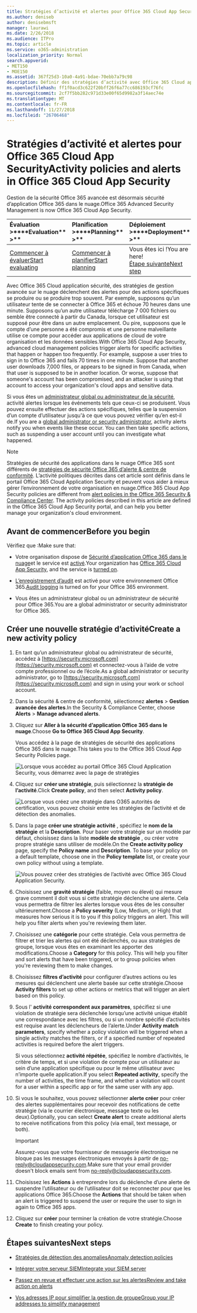 ```yaml
---
title: Stratégies d’activité et alertes pour Office 365 Cloud App Security
ms.author: deniseb
author: denisebmsft
manager: laurawi
ms.date: 2/26/2018
ms.audience: ITPro
ms.topic: article
ms.service: o365-administration
localization_priority: Normal
search.appverid:
- MET150
- MOE150
ms.assetid: 367f25d3-10a0-4a91-bdae-70ebb7a79c98
description: Définir des stratégies d’activité avec Office 365 Cloud application sécurité pour définir des alertes se déclenche lorsque des activités spécifiques se produire ou se produire trop souvent. En définissant des stratégies pour déclencher les alertes, vous pourrez être averti et surveiller les activités spécifiques.
ms.openlocfilehash: ff1f0acd3c622f20bff26f6a77cc686193cf76fc
ms.sourcegitcommit: 2cf7f5bb282c971d33e00f65d9982a3f14aec74e
ms.translationtype: MT
ms.contentlocale: fr-FR
ms.lasthandoff: 11/27/2018
ms.locfileid: "26706468"
---
```

# <a name="activity-policies-and-alerts-in-office-365-cloud-app-security"></a><span data-ttu-id="f369f-104">Stratégies d’activité et alertes pour Office 365 Cloud App Security</span><span class="sxs-lookup"><span data-stu-id="f369f-104">Activity policies and alerts in Office 365 Cloud App Security</span></span>

<span data-ttu-id="f369f-105">Gestion de la sécurité Office 365 avancée est désormais sécurité d’application Office 365 dans le nuage.</span><span class="sxs-lookup"><span data-stu-id="f369f-105">Office 365 Advanced Security Management is now Office 365 Cloud App Security.</span></span>
  
|<span data-ttu-id="f369f-106">Évaluation **\>**</span><span class="sxs-lookup"><span data-stu-id="f369f-106">\*\*\*\*Evaluation\*\* \>\*\*</span></span>|<span data-ttu-id="f369f-107">Planification **\>**</span><span class="sxs-lookup"><span data-stu-id="f369f-107">\*\*\*\*Planning\*\* \>\*\*</span></span>|<span data-ttu-id="f369f-108">Déploiement **\>**</span><span class="sxs-lookup"><span data-stu-id="f369f-108">\*\*\*\*Deployment\*\* \>\*\*</span></span>|<span data-ttu-id="f369f-109">Utilisation du \*\*\*</span><span class="sxs-lookup"><span data-stu-id="f369f-109">\*\*\*\*Utilization\*\*\*\*</span></span>|
|:-----|:-----|:-----|:-----|
|[<span data-ttu-id="f369f-110">Commencer à évaluer</span><span class="sxs-lookup"><span data-stu-id="f369f-110">Start evaluating</span></span>](office-365-cas-overview.md) <br/> |[<span data-ttu-id="f369f-111">Commencer à planifier</span><span class="sxs-lookup"><span data-stu-id="f369f-111">Start planning</span></span>](get-ready-for-office-365-cas.md) <br/> |<span data-ttu-id="f369f-112">Vous êtes ici !</span><span class="sxs-lookup"><span data-stu-id="f369f-112">You are here!</span></span>  <br/> [<span data-ttu-id="f369f-113">Étape suivante</span><span class="sxs-lookup"><span data-stu-id="f369f-113">Next step</span></span>](anomaly-detection-policies-in-ocas.md) <br/> |[<span data-ttu-id="f369f-114">Commencer à utiliser</span><span class="sxs-lookup"><span data-stu-id="f369f-114">Start utilizing</span></span>](utilization-activities-for-ocas.md) <br/> |
   
<span data-ttu-id="f369f-p102">Avec Office 365 Cloud application sécurité, des stratégies de gestion avancée sur le nuage déclenchent des alertes pour des actions spécifiques se produire ou se produire trop souvent. Par exemple, supposons qu’un utilisateur tente de se connecter à Office 365 et échoue 70 heures dans une minute. Supposons qu’un autre utilisateur télécharge 7 000 fichiers ou semble être connecté à partir du Canada, lorsque cet utilisateur est supposé pour être dans un autre emplacement. Ou pire, supposons que le compte d’une personne a été compromis et une personne malveillante utilise ce compte pour accéder aux applications de cloud de votre organisation et les données sensibles.</span><span class="sxs-lookup"><span data-stu-id="f369f-p102">With Office 365 Cloud App Security, advanced cloud management policies trigger alerts for specific activities that happen or happen too frequently. For example, suppose a user tries to sign in to Office 365 and fails 70 times in one minute. Suppose that another user downloads 7,000 files, or appears to be signed in from Canada, when that user is supposed to be in another location. Or worse, suppose that someone's account has been compromised, and an attacker is using that account to access your organization's cloud apps and sensitive data.</span></span>
  
<span data-ttu-id="f369f-p103">Si vous êtes un [administrateur global ou administrateur de la sécurité](permissions-in-the-security-and-compliance-center.md), activité alertes lorsque les événements tels que ceux-ci se produisent. Vous pouvez ensuite effectuer des actions spécifiques, telles que la suspension d’un compte d’utilisateur jusqu'à ce que vous pouvez vérifier qu’en est-il de.</span><span class="sxs-lookup"><span data-stu-id="f369f-p103">If you are a [global administrator or security administrator](permissions-in-the-security-and-compliance-center.md), activity alerts notify you when events like these occur. You can then take specific actions, such as suspending a user account until you can investigate what happened.</span></span>
  
> [!NOTE]
> <span data-ttu-id="f369f-p104">Stratégies de sécurité des applications dans le nuage Office 365 sont différents de [stratégies de sécurité Office 365 d’alerte &amp; centre de conformité](alert-policies.md). L’activité politiques décrites dans cet article sont définis dans le portail Office 365 Cloud Application Security et peuvent vous aider à mieux gérer l’environnement de votre organisation en nuage.</span><span class="sxs-lookup"><span data-stu-id="f369f-p104">Office 365 Cloud App Security policies are different from [alert policies in the Office 365 Security &amp; Compliance Center](alert-policies.md). The activity policies described in this article are defined in the Office 365 Cloud App Security portal, and can help you better manage your organization's cloud environment.</span></span> 
  
## <a name="before-you-begin"></a><span data-ttu-id="f369f-123">Avant de commencer</span><span class="sxs-lookup"><span data-stu-id="f369f-123">Before you begin</span></span>

<span data-ttu-id="f369f-124">Vérifiez que :</span><span class="sxs-lookup"><span data-stu-id="f369f-124">Make sure that:</span></span>
  
- <span data-ttu-id="f369f-125">Votre organisation dispose de [Sécurité d’application Office 365 dans le nuage](office-365-cas-overview.md)et le service est [activé](turn-on-office-365-cas.md).</span><span class="sxs-lookup"><span data-stu-id="f369f-125">Your organization has [Office 365 Cloud App Security](office-365-cas-overview.md), and the service is [turned on](turn-on-office-365-cas.md).</span></span>
    
- <span data-ttu-id="f369f-126">[L’enregistrement d’audit](turn-audit-log-search-on-or-off.md) est activé pour votre environnement Office 365.</span><span class="sxs-lookup"><span data-stu-id="f369f-126">[Audit logging](turn-audit-log-search-on-or-off.md) is turned on for your Office 365 environment.</span></span> 
    
- <span data-ttu-id="f369f-127">Vous êtes un administrateur global ou un administrateur de sécurité pour Office 365.</span><span class="sxs-lookup"><span data-stu-id="f369f-127">You are a global administrator or security administrator for Office 365.</span></span>
    
## <a name="create-a-new-activity-policy"></a><span data-ttu-id="f369f-128">Créer une nouvelle stratégie d’activité</span><span class="sxs-lookup"><span data-stu-id="f369f-128">Create a new activity policy</span></span>

1. <span data-ttu-id="f369f-129">En tant qu’un administrateur global ou administrateur de sécurité, accédez à [https://security.microsoft.com](https://security.microsoft.com) et connectez-vous à l’aide de votre compte professionnel ou de l’école.</span><span class="sxs-lookup"><span data-stu-id="f369f-129">As a global administrator or security administrator, go to [https://security.microsoft.com](https://security.microsoft.com) and sign in using your work or school account.</span></span> 
    
2. <span data-ttu-id="f369f-130">Dans la sécurité &amp; centre de conformité, sélectionnez **alertes** \> **Gestion avancée des alertes**.</span><span class="sxs-lookup"><span data-stu-id="f369f-130">In the Security &amp; Compliance Center, choose **Alerts** \> **Manage advanced alerts**.</span></span>
    
3. <span data-ttu-id="f369f-131">Cliquez sur **Aller à la sécurité d’application Office 365 dans le nuage**.</span><span class="sxs-lookup"><span data-stu-id="f369f-131">Choose **Go to Office 365 Cloud App Security**.</span></span>
    
    <span data-ttu-id="f369f-132">Vous accédez à la page de stratégies de sécurité des applications Office 365 dans le nuage.</span><span class="sxs-lookup"><span data-stu-id="f369f-132">This takes you to the Office 365 Cloud App Security Policies page.</span></span>
    
    ![Lorsque vous accédez au portail Office 365 Cloud Application Security, vous démarrez avec la page de stratégies](media/5cb8833c-4e08-438c-bab3-91b5106f6f3f.png)
  
4. <span data-ttu-id="f369f-134">Cliquez sur **créer une stratégie**, puis sélectionnez la **stratégie de l’activité**.</span><span class="sxs-lookup"><span data-stu-id="f369f-134">Click **Create policy**, and then select **Activity policy**.</span></span>
    
    ![Lorsque vous créez une stratégie dans O365 autorités de certification, vous pouvez choisir entre les stratégies de l’activité et de détection des anomalies.](media/79f34535-ddf9-4a5b-a0a3-8766bf9c174c.png)
  
5. <span data-ttu-id="f369f-p105">Dans la page **créer une stratégie activité** , spécifiez le **nom de la stratégie** et la **Description**. Pour baser votre stratégie sur un modèle par défaut, choisissez dans la liste **modèle de stratégie** , ou créer votre propre stratégie sans utiliser de modèle.</span><span class="sxs-lookup"><span data-stu-id="f369f-p105">On the **Create activity policy** page, specify the **Policy name** and **Description**. To base your policy on a default template, choose one in the **Policy template** list, or create your own policy without using a template.</span></span> 
    
    ![Vous pouvez créer des stratégies de l’activité avec Office 365 Cloud Application Security.](media/4083a76f-7074-4d6a-8200-6d76d49259d7.png)
  
6. <span data-ttu-id="f369f-p106">Choisissez une **gravité stratégie** (faible, moyen ou élevé) qui mesure grave comment il doit vous si cette stratégie déclenche une alerte. Cela vous permettra de filtrer les alertes lorsque vous êtes de les consulter ultérieurement.</span><span class="sxs-lookup"><span data-stu-id="f369f-p106">Choose a **Policy severity** (Low, Medium, or High) that measures how serious it is to you if this policy triggers an alert. This will help you filter alerts when you're reviewing them later.</span></span> 
    
7. <span data-ttu-id="f369f-p107">Choisissez une **catégorie** pour cette stratégie. Cela vous permettra de filtrer et trier les alertes qui ont été déclenchés, ou aux stratégies de groupe, lorsque vous êtes en examinant les apporter des modifications.</span><span class="sxs-lookup"><span data-stu-id="f369f-p107">Choose a **Category** for this policy. This will help you filter and sort alerts that have been triggered, or to group policies when you're reviewing them to make changes.</span></span> 
    
8. <span data-ttu-id="f369f-143">Choisissez **filtres d’activité** pour configurer d’autres actions ou les mesures qui déclenchent une alerte basée sur cette stratégie.</span><span class="sxs-lookup"><span data-stu-id="f369f-143">Choose **Activity filters** to set up other actions or metrics that will trigger an alert based on this policy.</span></span> 
    
9. <span data-ttu-id="f369f-144">Sous l' **activité correspondent aux paramètres**, spécifiez si une violation de stratégie sera déclenchée lorsqu’une activité unique établit une correspondance avec les filtres, ou si un nombre spécifié d’activités est requise avant les déclencheurs de l’alerte.</span><span class="sxs-lookup"><span data-stu-id="f369f-144">Under **Activity match parameters**, specify whether a policy violation will be triggered when a single activity matches the filters, or if a specified number of repeated activities is required before the alert triggers.</span></span>
    
    <span data-ttu-id="f369f-145">Si vous sélectionnez **activité répétée**, spécifiez le nombre d’activités, le critère de temps, et si une violation de compte pour un utilisateur au sein d’une application spécifique ou pour le même utilisateur avec n’importe quelle application.</span><span class="sxs-lookup"><span data-stu-id="f369f-145">If you select **Repeated activity**, specify the number of activities, the time frame, and whether a violation will count for a user within a specific app or for the same user with any app.</span></span>
    
10. <span data-ttu-id="f369f-146">Si vous le souhaitez, vous pouvez sélectionner **alerte créer** pour créer des alertes supplémentaires pour recevoir des notifications de cette stratégie (via le courrier électronique, message texte ou les deux).</span><span class="sxs-lookup"><span data-stu-id="f369f-146">Optionally, you can select **Create alert** to create additional alerts to receive notifications from this policy (via email, text message, or both).</span></span> 
    
    > [!IMPORTANT]
    > <span data-ttu-id="f369f-147">Assurez-vous que votre fournisseur de messagerie électronique ne bloque pas les messages électroniques envoyés à partir de no-reply@cloudappsecurity.com.</span><span class="sxs-lookup"><span data-stu-id="f369f-147">Make sure that your email provider doesn't block emails sent from no-reply@cloudappsecurity.com.</span></span> 
  
11. <span data-ttu-id="f369f-148">Choisissez les **Actions** à entreprendre lors du déclenche d’une alerte de suspendre l’utilisateur ou de l’utilisateur doit se reconnecter pour que les applications Office 365.</span><span class="sxs-lookup"><span data-stu-id="f369f-148">Choose the **Actions** that should be taken when an alert is triggered to suspend the user or require the user to sign in again to Office 365 apps.</span></span> 
    
12. <span data-ttu-id="f369f-149">Cliquez sur **créer** pour terminer la création de votre stratégie.</span><span class="sxs-lookup"><span data-stu-id="f369f-149">Choose **Create** to finish creating your policy.</span></span> 
    
## <a name="next-steps"></a><span data-ttu-id="f369f-150">Étapes suivantes</span><span class="sxs-lookup"><span data-stu-id="f369f-150">Next steps</span></span>
<span data-ttu-id="f369f-151"><a name="nextsteps"> </a></span><span class="sxs-lookup"><span data-stu-id="f369f-151"></span></span>

- [<span data-ttu-id="f369f-152">Stratégies de détection des anomalies</span><span class="sxs-lookup"><span data-stu-id="f369f-152">Anomaly detection policies</span></span>](anomaly-detection-policies-in-ocas.md)
    
- [<span data-ttu-id="f369f-153">Intégrer votre serveur SIEM</span><span class="sxs-lookup"><span data-stu-id="f369f-153">Integrate your SIEM server</span></span>](integrate-your-siem-server-with-office-365-cas.md)
    
- [<span data-ttu-id="f369f-154">Passez en revue et effectuer une action sur les alertes</span><span class="sxs-lookup"><span data-stu-id="f369f-154">Review and take action on alerts</span></span>](review-office-365-cas-alerts.md)
    
- [<span data-ttu-id="f369f-155">Vos adresses IP pour simplifier la gestion de groupe</span><span class="sxs-lookup"><span data-stu-id="f369f-155">Group your IP addresses to simplify management</span></span>](group-your-ip-addresses-in-ocas.md)
    

